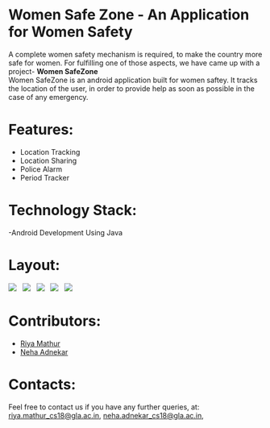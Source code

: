 

# Women Safe Zone - An Application for Women Safety


A complete women safety mechanism is required, to make the country more safe for women. For fulfilling one of those aspects, we have came up with a project- <b> Women SafeZone </b>  
Women SafeZone is an android application built for women saftey.
It tracks the location of the user, in order to provide help as soon as possible in the case of any emergency.

# Features:
- Location Tracking
- Location Sharing
- Police Alarm
- Period Tracker
 
# Technology Stack:
-Android Development Using Java
# Layout:
![](img1.jpeg) &nbsp; ![](img2.jpeg) &nbsp;
![](img3.jpeg)   &nbsp;  ![](img4.jpeg)   &nbsp;  ![](img5.jpeg)

# Contributors:

- [Riya Mathur](https://github.com/Blitzcoder01)
- [Neha Adnekar](https://github.com/Nehaadnekar)

# Contacts:
Feel free to contact us if you have any further queries, at:
<riya.mathur_cs18@gla.ac.in>, 
<neha.adnekar_cs18@gla.ac.in>, 
